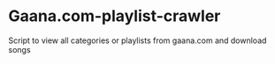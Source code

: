 # Gaana.com-playlist-crawler
Script to view all categories or playlists from gaana.com and download songs
